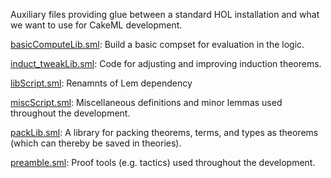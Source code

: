 Auxiliary files providing glue between a standard HOL installation
and what we want to use for CakeML development.

[basicComputeLib.sml](basicComputeLib.sml):
Build a basic compset for evaluation in the logic.

[induct_tweakLib.sml](induct_tweakLib.sml):
Code for adjusting and improving induction theorems.

[libScript.sml](libScript.sml):
Renamnts of Lem dependency

[miscScript.sml](miscScript.sml):
Miscellaneous definitions and minor lemmas used throughout the
development.

[packLib.sml](packLib.sml):
A library for packing theorems, terms, and types as theorems (which can
thereby be saved in theories).

[preamble.sml](preamble.sml):
Proof tools (e.g. tactics) used throughout the development.
